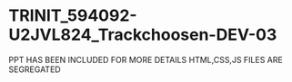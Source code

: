 # TRINIT_594092-U2JVL824_Trackchoosen-DEV-03
PPT HAS BEEN INCLUDED FOR MORE DETAILS
HTML,CSS,JS FILES ARE SEGREGATED

